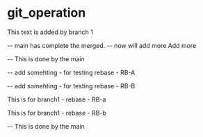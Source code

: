 # git_operation

This text is added by branch 1

-- main has complete the merged.
-- now will add more 
Add more 

-- This is done by the main

-- add somehting - for testing rebase - RB-A

-- add somehting - for testing rebase - RB-B



This is for branch1 - rebase - RB-a

This is for branch1 - rebase - RB-b

-- This is done by the main